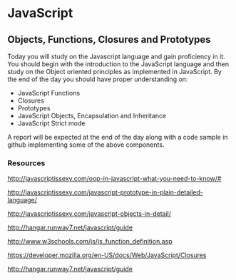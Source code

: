 # JavaScript

## Objects, Functions, Closures and Prototypes

Today you will study on the Javascript language and gain proficiency in it. You should begin with the introduction to the JavaScript language and then study on the Object oriented principles as implemented in JavaScript. By the end of the day you should have proper understanding on:

- JavaScript Functions 
- Closures 
- Prototypes 
- JavaScript Objects, Encapsulation and Inheritance 
- JavaScript Strict mode

A report will be expected at the end of the day along with a code sample in github implementing some of the above components.

### Resources

<http://javascriptissexy.com/oop-in-javascript-what-you-need-to-know/#>

<http://javascriptissexy.com/javascript-prototype-in-plain-detailed-language/>

<http://javascriptissexy.com/javascript-objects-in-detail/>

<http://hangar.runway7.net/javascript/guide>

<http://www.w3schools.com/js/js_function_definition.asp>

<https://developer.mozilla.org/en-US/docs/Web/JavaScript/Closures>

<http://hangar.runway7.net/javascript/guide>
